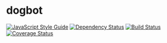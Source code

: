 # dogbot

[![JavaScript Style Guide][standardjs]][standardjs img]
[![Dependency Status][david-dm]][david-dm img]
[![Build Status][travis img]][travis]
[![Coverage Status][codecov img]][codecov]

[standardjs]:https://img.shields.io/badge/code%20style-standard-brightgreen.svg
[standardjs img]:http://standardjs.com

[david-dm]:https://img.shields.io/david/dog-ai/dogbot.svg?style=flat
[david-dm img]:https://david-dm.org/dog-ai/dogbot

[travis]:https://travis-ci.org/dog-ai/dogbot
[travis img]:https://travis-ci.org/dog-ai/dogbot.svg?branch=master

[codecov]:https://codecov.io/github/dog-ai/dogbot?branch=master
[codecov img]:https://codecov.io/github/dog-ai/dogbot/coverage.svg?branch=master
